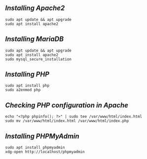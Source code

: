 ##  _Installing Apache2_ 
```ssh
sudo apt update && apt upgrade 
sudo apt install apache2
```

## _Installing MariaDB_
```ssh
sudo apt update && apt upgrade 
sudo apt install apache2
sudo mysql_secure_installation
```
## _Installing PHP_

```ssh
sudo apt install php
sudo a2enmod php

```
## _Checking PHP configuration in Apache_
```ssh
echo "<?php phpinfo(); ?>" | sudo tee /var/www/html/index.html
sudo mv /var/www/html/index.html /var/www/html/index.php

```








## _Installing PHPMyAdmin_
```ssh
sudo apt install phpmyadmin
xdg-open http://localhost/phpmyadmin
```

